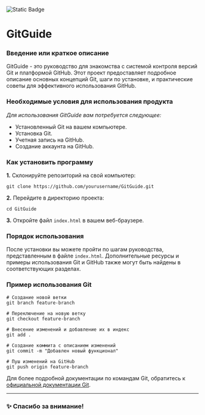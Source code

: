 ![Static Badge](https://img.shields.io/badge/v0.1-white?style=flat-square&label=NEW%20VERSION&labelColor=blue)

# GitGuide

### Введение или краткое описание
GitGuide - это руководство для знакомства с системой контроля версий Git и платформой GitHub. Этот проект предоставляет подробное описание основных концепций Git, шаги по установке, и практические советы для эффективного использования GitHub.

### Необходимые условия для использования продукта
_Для использования GitGuide вам потребуется следующее:_

* Установленный Git на вашем компьютере.
* Установка Git.
* Учетная запись на GitHub.
* Создание аккаунта на GitHub.

### Как установить программу
**1.** Склонируйте репозиторий на свой компьютер:
```
git clone https://github.com/yourusername/GitGuide.git
```
**2.** Перейдите в директорию проекта:
```
cd GitGuide
```
**3.** Откройте файл `index.html` в вашем веб-браузере.

### Порядок использования
После установки вы можете пройти по шагам руководства, представленным в файле `index.html`. Дополнительные ресурсы и примеры использования Git и GitHub также могут быть найдены в соответствующих разделах.

### Пример использования Git
```
# Создание новой ветки
git branch feature-branch

# Переключение на новую ветку
git checkout feature-branch

# Внесение изменений и добавление их в индекс
git add .

# Создание коммита с описанием изменений
git commit -m "Добавлен новый функционал"

# Пуш изменений на GitHub
git push origin feature-branch
```

Для более подробной документации по командам Git, обратитесь к [официальной документации Git](https://docs.github.com/ru "Всплывающая подсказка").

***

### ✨ Спасибо за внимание!
